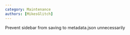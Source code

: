 ```yaml
---
category: Maintenance
authors: [MikesGlitch]
---
```


Prevent sidebar from saving to metadata.json unnecessarily
